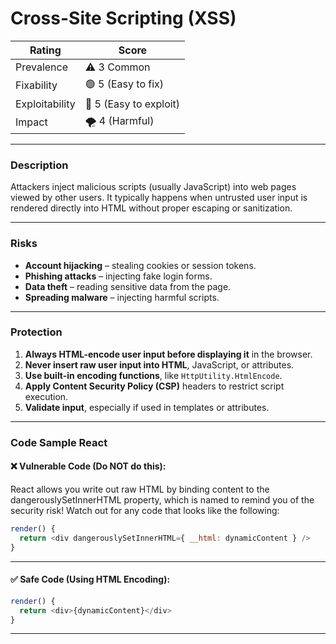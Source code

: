 # Cross-Site Scripting (XSS)

| Rating         | Score                  |
| -------------- | ---------------------- |
| Prevalence     | :warning: 3 Common     |
| Fixability     | 🟢 5 (Easy to fix)     |
| Exploitability | 🔴 5 (Easy to exploit) |
| Impact         | 🌪️ 4 (Harmful)         |

---

### **Description**

Attackers inject malicious scripts (usually JavaScript) into web pages viewed by other users. It typically happens when untrusted user input is rendered directly into HTML without proper escaping or sanitization.

---

### **Risks**

- **Account hijacking** – stealing cookies or session tokens.
- **Phishing attacks** – injecting fake login forms.
- **Data theft** – reading sensitive data from the page.
- **Spreading malware** – injecting harmful scripts.

---

### **Protection**

1. **Always HTML-encode user input before displaying it** in the browser.
2. **Never insert raw user input into HTML**, JavaScript, or attributes.
3. **Use built-in encoding functions**, like `HttpUtility.HtmlEncode`.
4. **Apply Content Security Policy (CSP)** headers to restrict script execution.
5. **Validate input**, especially if used in templates or attributes.

---

### **Code Sample React**

#### ❌ Vulnerable Code (Do NOT do this):

React allows you write out raw HTML by binding content to the dangerouslySetInnerHTML property, which is named to remind you of the security risk! Watch out for any code that looks like the following:

```javascript
render() {
  return <div dangerouslySetInnerHTML={ __html: dynamicContent } />
}
```

---

#### ✅ Safe Code (Using HTML Encoding):

```javascript
render() {
  return <div>{dynamicContent}</div>
}
```

---
